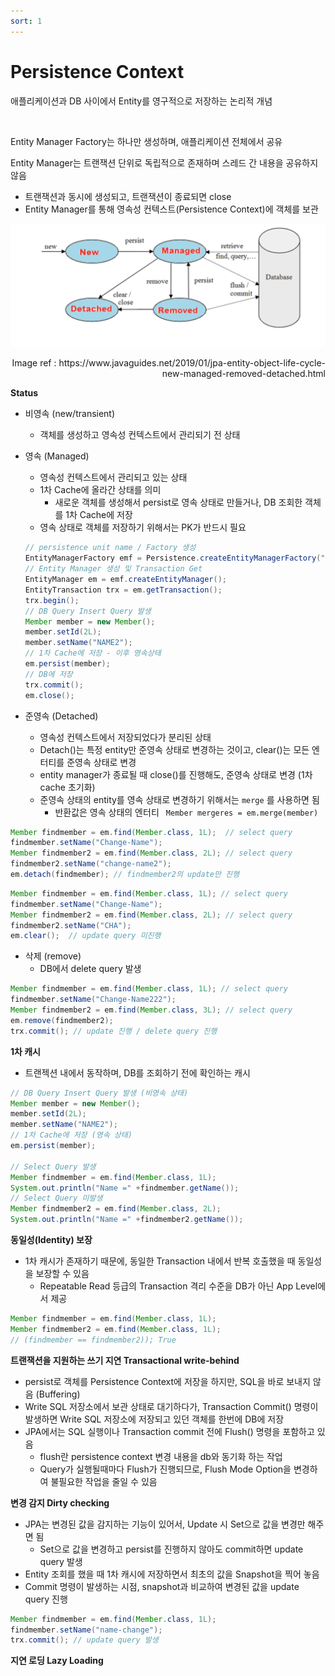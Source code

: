 ```yaml
---
sort: 1
---
```


# Persistence Context

애플리케이션과 DB 사이에서 Entity를 영구적으로 저장하는 논리적 개념

<br/>

Entity Manager Factory는 하나만 생성하며, 애플리케이션 전체에서 공유

Entity Manager는 트랜잭션 단위로 독립적으로 존재하며 스레드 간 내용을 공유하지 않음

* 트랜잭션과 동시에 생성되고, 트랜잭션이 종료되면 close
* Entity Manager를 통해 영속성 컨텍스트(Persistence Context)에 객체를 보관



![Entity_Lifecycle](./Img/Entity_Lifecycle.png)

<div style="text-align: right"> Image ref : https://www.javaguides.net/2019/01/jpa-entity-object-life-cycle-new-managed-removed-detached.html</div>

**Status**

* 비영속 (new/transient)

  * 객체를 생성하고 영속성 컨텍스트에서 관리되기 전 상태

* 영속 (Managed)

  * 영속성 컨텍스트에서 관리되고 있는 상태
  * 1차 Cache에 올라간 상태를 의미
    * 새로운 객체를 생성해서 persist로 영속 상태로 만들거나, DB 조회한 객체를 1차 Cache에 저장
  * 영속 상태로 객체를 저장하기 위해서는 PK가 반드시 필요

  ```java
  // persistence unit name / Factory 생성
  EntityManagerFactory emf = Persistence.createEntityManagerFactory("pdb"); 
  // Entity Manager 생성 및 Transaction Get
  EntityManager em = emf.createEntityManager(); 
  EntityTransaction trx = em.getTransaction();
  trx.begin();
  // DB Query Insert Query 발생
  Member member = new Member();
  member.setId(2L);
  member.setName("NAME2");
  // 1차 Cache에 저장 - 이후 영속상태
  em.persist(member);
  // DB에 저장
  trx.commit();
  em.close();
  ```

* 준영속 (Detached)

  * 영속성 컨텍스트에서 저장되었다가 분리된 상태
  * Detach()는 특정 entity만 준영속 상태로 변경하는 것이고, clear()는 모든 엔터티를 준영속 상태로 변경
  * entity manager가 종료될 때 close()를 진행해도, 준영속 상태로 변경 (1차 cache 초기화)
  * 준영속 상태의 entity를 영속 상태로 변경하기 위해서는 `merge` 를 사용하면 됨
    * 반환값은 영속 상태의 엔터티  ``` Member mergeres = em.merge(member)```

```java
Member findmember = em.find(Member.class, 1L);  // select query
findmember.setName("Change-Name"); 
Member findmember2 = em.find(Member.class, 2L); // select query
findmember2.setName("change-name2");
em.detach(findmember); // findmember2의 update만 진행
```

```java
Member findmember = em.find(Member.class, 1L); // select query
findmember.setName("Change-Name");
Member findmember2 = em.find(Member.class, 2L); // select query
findmember2.setName("CHA");
em.clear();  // update query 미진행
```

* 삭제 (remove)
  * DB에서 delete query 발생

```java
Member findmember = em.find(Member.class, 1L); // select query
findmember.setName("Change-Name222");
Member findmember2 = em.find(Member.class, 3L); // select query
em.remove(findmember2);
trx.commit(); // update 진행 / delete query 진행
```



**1차 캐시**

* 트랜젝션 내에서 동작하며, DB를 조회하기 전에 확인하는 캐시

```java
// DB Query Insert Query 발생 (비영속 상태)
Member member = new Member();
member.setId(2L);
member.setName("NAME2");
// 1차 Cache에 저장 (영속 상태)
em.persist(member);

// Select Query 발생
Member findmember = em.find(Member.class, 1L);
System.out.println("Name =" +findmember.getName());
// Select Query 미발생
Member findmember2 = em.find(Member.class, 2L);
System.out.println("Name =" +findmember2.getName());
```

**동일성(Identity) 보장**

* 1차 캐시가 존재하기 때문에, 동일한 Transaction 내에서 반복 호출했을 때 동일성을 보장할 수 있음
  * Repeatable Read 등급의 Transaction 격리 수준을 DB가 아닌 App Level에서 제공

```java
Member findmember = em.find(Member.class, 1L);
Member findmember2 = em.find(Member.class, 1L);
// (findmember == findmember2)); True
```

**트랜잭션을 지원하는 쓰기 지연 Transactional write-behind**

* persist로 객체를 Persistence Context에 저장을 하지만, SQL을 바로 보내지 않음 (Buffering)
* Write SQL 저장소에서 보관 상태로 대기하다가, Transaction Commit() 명령이 발생하면 Write SQL 저장소에 저장되고 있던 객체를 한번에 DB에 저장 
* JPA에서는 SQL 실행이나 Transaction commit 전에 Flush() 명령을 포함하고 있음
  * flush란 persistence context 변경 내용을 db와 동기화 하는 작업
  * Query가 실행될때마다 Flush가 진행되므로, Flush Mode Option을 변경하여 불필요한 작업을 줄일 수 있음

**변경 감지 Dirty checking**

* JPA는 변경된 값을 감지하는 기능이 있어서, Update 시 Set으로 값을 변경만 해주면 됨
  * Set으로 값을 변경하고 persist를 진행하지 않아도 commit하면 update query 발생
* Entity 조회를 했을 때 1차 캐시에 저장하면서 최초의 값을 Snapshot을 찍어 놓음
* Commit 명령이 발생하는 시점, snapshot과 비교하여 변경된 값을 update query 진행 

```java
Member findmember = em.find(Member.class, 1L);
findmember.setName("name-change");
trx.commit(); // update query 발생
```

**지연 로딩 Lazy Loading**

